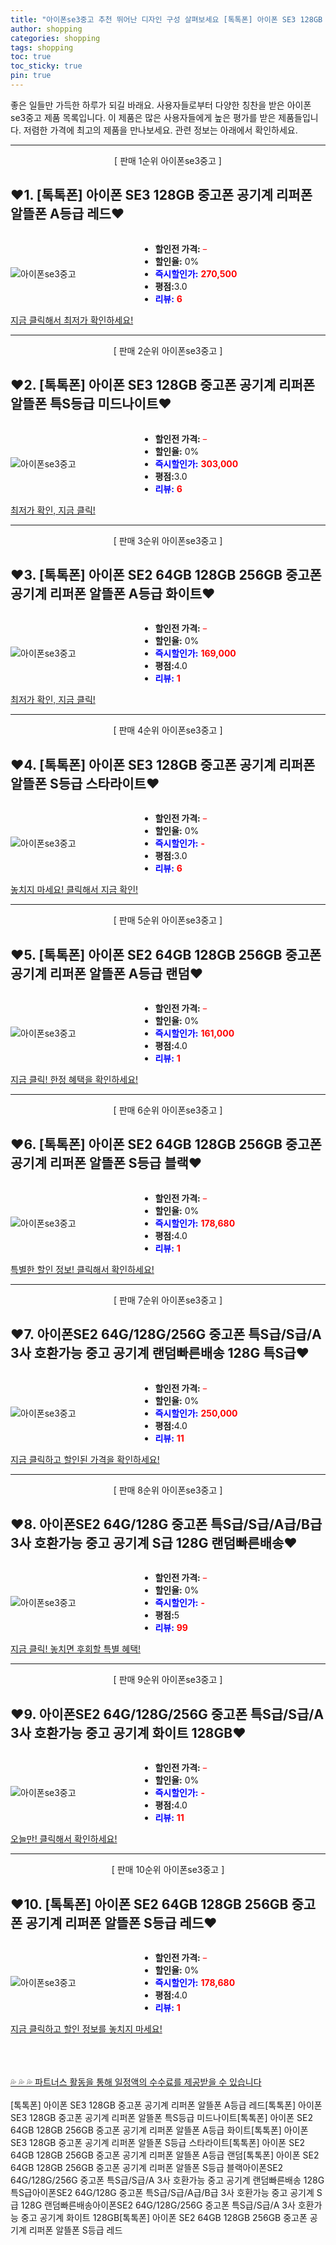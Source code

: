 ```yaml
---
title: "아이폰se3중고 추천 뛰어난 디자인 구성 살펴보세요 [톡톡폰] 아이폰 SE3 128GB 중고폰"
author: shopping
categories: shopping
tags: shopping
toc: true
toc_sticky: true
pin: true
---
```

좋은 일들만 가득한 하루가 되길 바래요. 사용자들로부터 다양한 칭찬을 받은 아이폰se3중고 제품 목록입니다. 이 제품은 많은 사용자들에게 높은 평가를 받은 제품들입니다. 저렴한 가격에 최고의 제품을 만나보세요. 관련 정보는 아래에서 확인하세요.

---
<p class="toplist" style="margin: 0 auto; display: block; width: fit-content;">[ 판매 1순위 아이폰se3중고 ]</p>

<h2><strong>❤️1. [톡톡폰] 아이폰 SE3 128GB 중고폰 공기계 리퍼폰 알뜰폰 A등급 레드❤️</strong></h2>

<div style="display: flex; align-items: center;">
    <div style="flex: 0.4;">
        <img src="https://thumbnail10.coupangcdn.com/thumbnails/remote/230x230ex/image/vendor_inventory/42d1/169155ebb43c397e352fee0b6d284004fdeb8eadee8279e0535b7d855be0.JPG" alt="아이폰se3중고" style="max-width: 100%;">
    </div>
    <div style="flex: 0.6; margin-left: 10px;">
        <ul>
            <li><strong>할인전 가격:</strong> <del style="color: red;">-</del></li>
            <li><strong>할인율:</strong> 0%</li>
            <li><span style='color:blue'><strong>즉시할인가:</strong></span> <span style='color:red'><strong>270,500</strong></span></li>
            <li><strong>평점:</strong>3.0</li>
            <li><span style='color:blue'><strong>리뷰:</strong></span> <span style='color:red'><strong>6</strong></span></li>
        </ul>
    </div>
</div>
<div class="center">
    <a href="https://William4Davisa.github.io?lptag=AF9450613&subid=githubio&pageKey=7913086521&traceid=V0-153&itemId=21718657994&vendorItemId=90745304485" class="myButton">
        지금 클릭해서 최저가 확인하세요!
    </a>
</div>


---
<p class="toplist" style="margin: 0 auto; display: block; width: fit-content;">[ 판매 2순위 아이폰se3중고 ]</p>

<h2><strong>❤️2. [톡톡폰] 아이폰 SE3 128GB 중고폰 공기계 리퍼폰 알뜰폰 특S등급 미드나이트❤️</strong></h2>

<div style="display: flex; align-items: center;">
    <div style="flex: 0.4;">
        <img src="https://thumbnail7.coupangcdn.com/thumbnails/remote/230x230ex/image/vendor_inventory/92b8/74d541a73edc12bfc1349f20f2d7308f766404a8bace96a4193a72091eca.jpg" alt="아이폰se3중고" style="max-width: 100%;">
    </div>
    <div style="flex: 0.6; margin-left: 10px;">
        <ul>
            <li><strong>할인전 가격:</strong> <del style="color: red;">-</del></li>
            <li><strong>할인율:</strong> 0%</li>
            <li><span style='color:blue'><strong>즉시할인가:</strong></span> <span style='color:red'><strong>303,000</strong></span></li>
            <li><strong>평점:</strong>3.0</li>
            <li><span style='color:blue'><strong>리뷰:</strong></span> <span style='color:red'><strong>6</strong></span></li>
        </ul>
    </div>
</div>
<div class="center">
    <a href="https://William4Davisa.github.io?lptag=AF9450613&subid=githubio&pageKey=7913086521&traceid=V0-153&itemId=22322256660&vendorItemId=90151266439" class="myButton">
        최저가 확인, 지금 클릭!
    </a>
</div>


---
<p class="toplist" style="margin: 0 auto; display: block; width: fit-content;">[ 판매 3순위 아이폰se3중고 ]</p>

<h2><strong>❤️3. [톡톡폰] 아이폰 SE2 64GB 128GB 256GB 중고폰 공기계 리퍼폰 알뜰폰 A등급 화이트❤️</strong></h2>

<div style="display: flex; align-items: center;">
    <div style="flex: 0.4;">
        <img src="https://thumbnail6.coupangcdn.com/thumbnails/remote/230x230ex/image/vendor_inventory/1cf2/a3c89ade1f508708a4fd7162f73f8eb61818feacf532bdeb195f6cb14150.png" alt="아이폰se3중고" style="max-width: 100%;">
    </div>
    <div style="flex: 0.6; margin-left: 10px;">
        <ul>
            <li><strong>할인전 가격:</strong> <del style="color: red;">-</del></li>
            <li><strong>할인율:</strong> 0%</li>
            <li><span style='color:blue'><strong>즉시할인가:</strong></span> <span style='color:red'><strong>169,000</strong></span></li>
            <li><strong>평점:</strong>4.0</li>
            <li><span style='color:blue'><strong>리뷰:</strong></span> <span style='color:red'><strong>1</strong></span></li>
        </ul>
    </div>
</div>
<div class="center">
    <a href="https://William4Davisa.github.io?lptag=AF9450613&subid=githubio&pageKey=7913062342&traceid=V0-153&itemId=21718516151&vendorItemId=89938190067" class="myButton">
        최저가 확인, 지금 클릭!
    </a>
</div>


---
<p class="toplist" style="margin: 0 auto; display: block; width: fit-content;">[ 판매 4순위 아이폰se3중고 ]</p>

<h2><strong>❤️4. [톡톡폰] 아이폰 SE3 128GB 중고폰 공기계 리퍼폰 알뜰폰 S등급 스타라이트❤️</strong></h2>

<div style="display: flex; align-items: center;">
    <div style="flex: 0.4;">
        <img src="https://thumbnail6.coupangcdn.com/thumbnails/remote/230x230ex/image/vendor_inventory/f6a7/cb31d174daf2e894556910c9d4ace54863fc595a1a84dea67431260d0bf9.jpg" alt="아이폰se3중고" style="max-width: 100%;">
    </div>
    <div style="flex: 0.6; margin-left: 10px;">
        <ul>
            <li><strong>할인전 가격:</strong> <del style="color: red;">-</del></li>
            <li><strong>할인율:</strong> 0%</li>
            <li><span style='color:blue'><strong>즉시할인가:</strong></span> <span style='color:red'><strong>-</strong></span></li>
            <li><strong>평점:</strong>3.0</li>
            <li><span style='color:blue'><strong>리뷰:</strong></span> <span style='color:red'><strong>6</strong></span></li>
        </ul>
    </div>
</div>
<div class="center">
    <a href="https://William4Davisa.github.io?lptag=AF9450613&subid=githubio&pageKey=7913086521&traceid=V0-153&itemId=21718657988&vendorItemId=88767924934" class="myButton">
        놓치지 마세요! 클릭해서 지금 확인!
    </a>
</div>


---
<p class="toplist" style="margin: 0 auto; display: block; width: fit-content;">[ 판매 5순위 아이폰se3중고 ]</p>

<h2><strong>❤️5. [톡톡폰] 아이폰 SE2 64GB 128GB 256GB 중고폰 공기계 리퍼폰 알뜰폰 A등급 랜덤❤️</strong></h2>

<div style="display: flex; align-items: center;">
    <div style="flex: 0.4;">
        <img src="https://thumbnail7.coupangcdn.com/thumbnails/remote/230x230ex/image/vendor_inventory/9406/226bf7632dc0c0e49f3c1e86c7f208ac015c97b137400e7b124fde096a76.jpg" alt="아이폰se3중고" style="max-width: 100%;">
    </div>
    <div style="flex: 0.6; margin-left: 10px;">
        <ul>
            <li><strong>할인전 가격:</strong> <del style="color: red;">-</del></li>
            <li><strong>할인율:</strong> 0%</li>
            <li><span style='color:blue'><strong>즉시할인가:</strong></span> <span style='color:red'><strong>161,000</strong></span></li>
            <li><strong>평점:</strong>4.0</li>
            <li><span style='color:blue'><strong>리뷰:</strong></span> <span style='color:red'><strong>1</strong></span></li>
        </ul>
    </div>
</div>
<div class="center">
    <a href="https://William4Davisa.github.io?lptag=AF9450613&subid=githubio&pageKey=7913062342&traceid=V0-153&itemId=21718516176&vendorItemId=89660441628" class="myButton">
        지금 클릭! 한정 혜택을 확인하세요!
    </a>
</div>


---
<p class="toplist" style="margin: 0 auto; display: block; width: fit-content;">[ 판매 6순위 아이폰se3중고 ]</p>

<h2><strong>❤️6. [톡톡폰] 아이폰 SE2 64GB 128GB 256GB 중고폰 공기계 리퍼폰 알뜰폰 S등급 블랙❤️</strong></h2>

<div style="display: flex; align-items: center;">
    <div style="flex: 0.4;">
        <img src="https://thumbnail6.coupangcdn.com/thumbnails/remote/230x230ex/image/vendor_inventory/1cf2/a3c89ade1f508708a4fd7162f73f8eb61818feacf532bdeb195f6cb14150.png" alt="아이폰se3중고" style="max-width: 100%;">
    </div>
    <div style="flex: 0.6; margin-left: 10px;">
        <ul>
            <li><strong>할인전 가격:</strong> <del style="color: red;">-</del></li>
            <li><strong>할인율:</strong> 0%</li>
            <li><span style='color:blue'><strong>즉시할인가:</strong></span> <span style='color:red'><strong>178,680</strong></span></li>
            <li><strong>평점:</strong>4.0</li>
            <li><span style='color:blue'><strong>리뷰:</strong></span> <span style='color:red'><strong>1</strong></span></li>
        </ul>
    </div>
</div>
<div class="center">
    <a href="https://William4Davisa.github.io?lptag=AF9450613&subid=githubio&pageKey=7913062342&traceid=V0-153&itemId=21718516161&vendorItemId=89982164298" class="myButton">
        특별한 할인 정보! 클릭해서 확인하세요!
    </a>
</div>


---
<p class="toplist" style="margin: 0 auto; display: block; width: fit-content;">[ 판매 7순위 아이폰se3중고 ]</p>

<h2><strong>❤️7. 아이폰SE2 64G/128G/256G 중고폰 특S급/S급/A 3사 호환가능 중고 공기계 랜덤빠른배송 128G 특S급❤️</strong></h2>

<div style="display: flex; align-items: center;">
    <div style="flex: 0.4;">
        <img src="https://thumbnail8.coupangcdn.com/thumbnails/remote/230x230ex/image/vendor_inventory/86c1/5d36273568082aa908ce1b02807099fb855414b70373621b22c4cb4c0f69.jpg" alt="아이폰se3중고" style="max-width: 100%;">
    </div>
    <div style="flex: 0.6; margin-left: 10px;">
        <ul>
            <li><strong>할인전 가격:</strong> <del style="color: red;">-</del></li>
            <li><strong>할인율:</strong> 0%</li>
            <li><span style='color:blue'><strong>즉시할인가:</strong></span> <span style='color:red'><strong>250,000</strong></span></li>
            <li><strong>평점:</strong>4.0</li>
            <li><span style='color:blue'><strong>리뷰:</strong></span> <span style='color:red'><strong>11</strong></span></li>
        </ul>
    </div>
</div>
<div class="center">
    <a href="https://William4Davisa.github.io?lptag=AF9450613&subid=githubio&pageKey=7721006107&traceid=V0-153&itemId=23154688098&vendorItemId=90187511260" class="myButton">
        지금 클릭하고 할인된 가격을 확인하세요!
    </a>
</div>


---
<p class="toplist" style="margin: 0 auto; display: block; width: fit-content;">[ 판매 8순위 아이폰se3중고 ]</p>

<h2><strong>❤️8. 아이폰SE2 64G/128G 중고폰 특S급/S급/A급/B급 3사 호환가능 중고 공기계 S급 128G 랜덤빠른배송❤️</strong></h2>

<div style="display: flex; align-items: center;">
    <div style="flex: 0.4;">
        <img src="https://thumbnail6.coupangcdn.com/thumbnails/remote/230x230ex/image/vendor_inventory/2c38/49b91854314f4b8f054e9365625256fd82225f3c5945452b37ed9f980f86.jpg" alt="아이폰se3중고" style="max-width: 100%;">
    </div>
    <div style="flex: 0.6; margin-left: 10px;">
        <ul>
            <li><strong>할인전 가격:</strong> <del style="color: red;">-</del></li>
            <li><strong>할인율:</strong> 0%</li>
            <li><span style='color:blue'><strong>즉시할인가:</strong></span> <span style='color:red'><strong>-</strong></span></li>
            <li><strong>평점:</strong>5</li>
            <li><span style='color:blue'><strong>리뷰:</strong></span> <span style='color:red'><strong>99</strong></span></li>
        </ul>
    </div>
</div>
<div class="center">
    <a href="https://William4Davisa.github.io?lptag=AF9450613&subid=githubio&pageKey=7950762109&traceid=V0-153&itemId=21943397589&vendorItemId=88991253669" class="myButton">
        지금 클릭! 놓치면 후회할 특별 혜택!
    </a>
</div>


---
<p class="toplist" style="margin: 0 auto; display: block; width: fit-content;">[ 판매 9순위 아이폰se3중고 ]</p>

<h2><strong>❤️9. 아이폰SE2 64G/128G/256G 중고폰 특S급/S급/A 3사 호환가능 중고 공기계 화이트 128GB❤️</strong></h2>

<div style="display: flex; align-items: center;">
    <div style="flex: 0.4;">
        <img src="https://thumbnail10.coupangcdn.com/thumbnails/remote/230x230ex/image/vendor_inventory/b454/483b2c8eccc884a67a0fad16afeb2de7db84d29516cb3ed3c3e572157926.jpg" alt="아이폰se3중고" style="max-width: 100%;">
    </div>
    <div style="flex: 0.6; margin-left: 10px;">
        <ul>
            <li><strong>할인전 가격:</strong> <del style="color: red;">-</del></li>
            <li><strong>할인율:</strong> 0%</li>
            <li><span style='color:blue'><strong>즉시할인가:</strong></span> <span style='color:red'><strong>-</strong></span></li>
            <li><strong>평점:</strong>4.0</li>
            <li><span style='color:blue'><strong>리뷰:</strong></span> <span style='color:red'><strong>11</strong></span></li>
        </ul>
    </div>
</div>
<div class="center">
    <a href="https://William4Davisa.github.io?lptag=AF9450613&subid=githubio&pageKey=7721006107&traceid=V0-153&itemId=22730596579&vendorItemId=90287375308" class="myButton">
        오늘만! 클릭해서 확인하세요!
    </a>
</div>


---
<p class="toplist" style="margin: 0 auto; display: block; width: fit-content;">[ 판매 10순위 아이폰se3중고 ]</p>

<h2><strong>❤️10. [톡톡폰] 아이폰 SE2 64GB 128GB 256GB 중고폰 공기계 리퍼폰 알뜰폰 S등급 레드❤️</strong></h2>

<div style="display: flex; align-items: center;">
    <div style="flex: 0.4;">
        <img src="https://thumbnail6.coupangcdn.com/thumbnails/remote/230x230ex/image/vendor_inventory/1cf2/a3c89ade1f508708a4fd7162f73f8eb61818feacf532bdeb195f6cb14150.png" alt="아이폰se3중고" style="max-width: 100%;">
    </div>
    <div style="flex: 0.6; margin-left: 10px;">
        <ul>
            <li><strong>할인전 가격:</strong> <del style="color: red;">-</del></li>
            <li><strong>할인율:</strong> 0%</li>
            <li><span style='color:blue'><strong>즉시할인가:</strong></span> <span style='color:red'><strong>178,680</strong></span></li>
            <li><strong>평점:</strong>4.0</li>
            <li><span style='color:blue'><strong>리뷰:</strong></span> <span style='color:red'><strong>1</strong></span></li>
        </ul>
    </div>
</div>
<div class="center">
    <a href="https://William4Davisa.github.io?lptag=AF9450613&subid=githubio&pageKey=7913062342&traceid=V0-153&itemId=21718516140&vendorItemId=89982164155" class="myButton">
        지금 클릭하고 할인 정보를 놓치지 마세요!
    </a>
</div>

<br><br><br>[💦 💦 💦 파트너스 활동을 통해 일정액의 수수료를 제공받을 수 있습니다](https://link.coupang.com/a/bcpT2c)<br><br>[톡톡폰] 아이폰 SE3 128GB 중고폰 공기계 리퍼폰 알뜰폰 A등급 레드[톡톡폰] 아이폰 SE3 128GB 중고폰 공기계 리퍼폰 알뜰폰 특S등급 미드나이트[톡톡폰] 아이폰 SE2 64GB 128GB 256GB 중고폰 공기계 리퍼폰 알뜰폰 A등급 화이트[톡톡폰] 아이폰 SE3 128GB 중고폰 공기계 리퍼폰 알뜰폰 S등급 스타라이트[톡톡폰] 아이폰 SE2 64GB 128GB 256GB 중고폰 공기계 리퍼폰 알뜰폰 A등급 랜덤[톡톡폰] 아이폰 SE2 64GB 128GB 256GB 중고폰 공기계 리퍼폰 알뜰폰 S등급 블랙아이폰SE2 64G/128G/256G 중고폰 특S급/S급/A 3사 호환가능 중고 공기계 랜덤빠른배송 128G 특S급아이폰SE2 64G/128G 중고폰 특S급/S급/A급/B급 3사 호환가능 중고 공기계 S급 128G 랜덤빠른배송아이폰SE2 64G/128G/256G 중고폰 특S급/S급/A 3사 호환가능 중고 공기계 화이트 128GB[톡톡폰] 아이폰 SE2 64GB 128GB 256GB 중고폰 공기계 리퍼폰 알뜰폰 S등급 레드